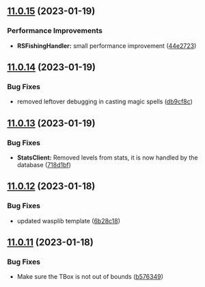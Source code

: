 ## [11.0.15](https://github.com/Torwent/WaspLib/compare/v11.0.14...v11.0.15) (2023-01-19)


### Performance Improvements

* **RSFishingHandler:** small performance improvement ([44e2723](https://github.com/Torwent/WaspLib/commit/44e272311a8754d28968357811a613624ec43911))



## [11.0.14](https://github.com/Torwent/WaspLib/compare/v11.0.13...v11.0.14) (2023-01-19)


### Bug Fixes

* removed leftover debugging in casting magic spells ([db9cf8c](https://github.com/Torwent/WaspLib/commit/db9cf8c9dd9b694d529ff1ff45235b83d1e89bbb))



## [11.0.13](https://github.com/Torwent/WaspLib/compare/v11.0.12...v11.0.13) (2023-01-19)


### Bug Fixes

* **StatsClient:** Removed levels from stats, it is now handled by the database ([718d1bf](https://github.com/Torwent/WaspLib/commit/718d1bf9e1b3c15a212c2581074dce6ae6aeee8c))



## [11.0.12](https://github.com/Torwent/WaspLib/compare/v11.0.11...v11.0.12) (2023-01-18)


### Bug Fixes

* updated wasplib template ([6b28c18](https://github.com/Torwent/WaspLib/commit/6b28c18f19de4c6f8e5a25a85a73398c825de38e))



## [11.0.11](https://github.com/Torwent/WaspLib/compare/v11.0.10...v11.0.11) (2023-01-18)


### Bug Fixes

* Make sure the TBox is not out of bounds ([b576349](https://github.com/Torwent/WaspLib/commit/b57634907dabc88128bac562599503d7e3b6de26))



